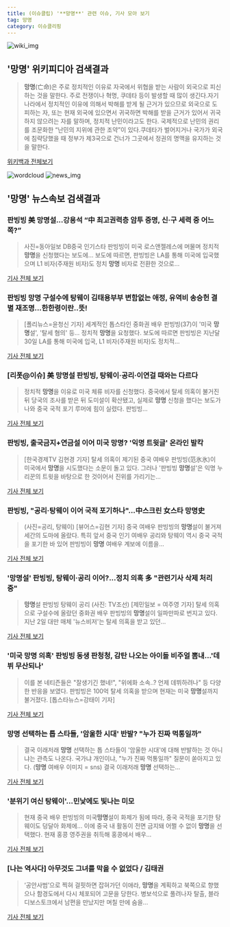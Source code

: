 ```yaml
---
title: (이슈클립) '**망명**' 관련 이슈, 기사 모아 보기
tag: 망명
category: 이슈클리핑
---
```

![wiki_img](https://user-images.githubusercontent.com/42597476/44503234-41136a80-a6d0-11e8-9071-6fc6418eafe4.png)
## **'**망명**'** 위키피디아 검색결과
>**망명**(亡命)은 주로 정치적인 이유로 자국에서 위협을 받는 사람이 외국으로 피신하는 것을 말한다. 주로 전쟁이나 혁명, 쿠데타 등이 발생할 때 많이 생긴다.자기 나라에서 정치적인 이유에 의해서 박해를 받게 될 근거가 있으므로 외국으로 도피하는 자, 또는 현재 외국에 있으면서 귀국하면 박해를 받을 근거가 있어서 귀국하지 않으려는 자를 말하며, 정치적 난민이라고도 한다. 국제적으로 난민의 권리를 조문화한 “난민의 지위에 관한 조약”이 있다.쿠데타가 벌어지거나 국가가 외국에 침략당했을 때 정부가 제3국으로 건너가 그곳에서 정권의 명맥을 유지하는 것을 말한다.

<a href="https://ko.wikipedia.org/wiki/망명" target="_blank">위키백과 전체보기</a>

![wordcloud](https://s3.ap-northeast-2.amazonaws.com/lyrics101-wordcloud/2018-09-03-1535967683.png)
![news_img](https://user-images.githubusercontent.com/42597476/44507050-1206f400-a6e4-11e8-8d98-7ffbfebb353f.png)
## **'**망명**'** 뉴스속보 검색결과
### 판빙빙 美 **망명**설…강용석 “中 최고권력층 암투 증명, 신·구 세력 중 어느쪽?”

>사진=동아일보 DB중국 인기스타 판빙빙이 미국 로스앤젤레스에 머물며 정치적 **망명**을 신청했다는 보도에... 보도에 따르면, 판빙빙은 LA를 통해 미국에 입국했으며 L1 비자(주재원 비자)도 정치 **망명** 비자로 전환한 것으로...

<a href="http://news.donga.com/3/all/20180903/91813758/2" target="_blank">기사 전체 보기</a>

### 판빙빙 **망명** 구설수에 탕웨이 김태용부부 변함없는 애정, 유역비 송승헌 결별 재조명...한한령이란..뜻!

>[폴리뉴스=윤청신 기자] 세계적인 톱스타인 중화권 배우 판빙빙(37)이 '미국 **망명**설', '탈세 혐의' 등... 정치적 **망명**을 요청했다. 보도에 따르면 판빙빙은 지난달 30일 LA를 통해 미국에 입국, L1 비자(주재원 비자)도 정치적...

<a href="http://www.polinews.co.kr/news/article.html?no=366304" target="_blank">기사 전체 보기</a>

### [리폿@이슈] 美 **망명**설 판빙빙, 탕웨이·공리·이연걸 때와는 다르다

>정치적 **망명**을 이유로 미국 체류 비자를 신청했다. 중국에서 탈세 의혹이 불거진 뒤 당국의 조사를 받은 뒤 도미설이 확산됐고, 실제로 **망명** 신청을 했다는 보도가 나와 중국 국적 포기 루머에 힘이 실렸다. 판빙빙...

<a href="http://www.tvreport.co.kr/?c=news&m=newsview&idx=1077978" target="_blank">기사 전체 보기</a>

### 판빙빙, 출국금지+연금설 이어 미국 **망명**? '익명 트윗글' 온라인 발칵

>[한국경제TV 김현경 기자] 탈세 의혹이 제기된 중국 여배우 판빙빙(范氷氷)이 미국에서 **망명**을 시도했다는 소문이 돌고 있다. 그러나 '판빙빙 **망명**설'은 익명 누리꾼의 트윗을 바탕으로 한 것이어서 진위를 가리기는...

<a href="http://news.wowtv.co.kr/NewsCenter/News/Read?articleId=A201809030449&t=NN" target="_blank">기사 전체 보기</a>

### 판빙빙, "공리·탕웨이 이어 국적 포기하나"…中스크린 女스타 **망명**史

>(사진=공리, 탕웨이) [뷰어스=김현 기자] 중국 여배우 판빙빙의 **망명**설이 불거져 세간의 도마에 올랐다. 특히 앞서 중국 인기 여배우 공리와 탕웨이 역시 중국 국적을 포기한 바 있어 판빙빙이 **망명** 여배우 계보에 이름을...

<a href="http://viewers.heraldcorp.com/news/articleView.html?idxno=19078" target="_blank">기사 전체 보기</a>

### '**망명**설' 판빙빙, 탕웨이·공리 이어?…정치 의혹 多 "관련기사 삭제 처리 중"

>**망명**설 판빙빙 탕웨이 공리 (사진: TV조선) [제민일보 = 여주영 기자] 탈세 의혹으로 구설수에 올랐던 중화권 배우 판빙빙의 **망명**설이 일파만파로 번지고 있다. 지난 2일 대만 매체 '뉴스비저'는 탈세 의혹을 받고 있던...

<a href="http://www.jemin.com/news/articleView.html?idxno=536554" target="_blank">기사 전체 보기</a>

### '미국 **망명** 의혹' 판빙빙 동생 판청청, 감탄 나오는 아이돌 비주얼 뽐내…'데뷔 무산되나'

>이를 본 네티즌들은 "잘생기긴 했네!", "위에화 소속..? 언제 데뷔하려나" 등 다양한 반응을 보였다. 판빙빙은 100억 탈세 의혹을 받으며 현재는 미국 **망명**설까지 불거졌다. [톱스타뉴스=강태이 기자]

<a href="http://www.topstarnews.net/news/articleView.html?idxno=475668" target="_blank">기사 전체 보기</a>

### **망명** 선택하는 톱 스타들, '암울한 시대' 반발? "누가 진짜 먹통일까"

>결국 이래저래 **망명** 선택하는 톱 스타들이 '암울한 시대'에 대해 반발하는 것 아니냐는 관측도 나온다. 국가냐 개인이냐, "누가 진짜 먹통일까" 질문이 쏟아지고 있다. (**망명** 여배우 이미지 = sns) 결국 이래저래 **망명** 선택하는...

<a href="http://www.issuemaker.kr/news/articleView.html?idxno=21985" target="_blank">기사 전체 보기</a>

### '분위기 여신 탕웨이'...민낯에도 빛나는 미모

>현재 중국 배우 판빙빙의 미국**망명**설이 화제가 됨에 따라, 중국 국적을 포기한 탕웨이도 덩달아 화제에... 이에 중국 내 활동이 전면 금지돼 어쩔 수 없이 **망명**을 선택했다. 현재 홍콩 영주권을 취득해 홍콩에서 배우...

<a href="http://www.sedaily.com/NewsView/1S4HSFSH87" target="_blank">기사 전체 보기</a>

### [나는 역사다] 아무것도 그녀를 막을 수 없었다 / 김태권

>‘공안사범’으로 찍혀 걸핏하면 잡혀가던 이애라, **망명**을 계획하고 북쪽으로 향했으나 함경도에서 다시 체포되어 고문을 당한다. 병보석으로 풀려나자 탈출, 블라디보스토크에서 남편을 만났지만 며칠 만에 숨을...

<a href="http://www.hani.co.kr/arti/opinion/column/860500.html" target="_blank">기사 전체 보기</a>


